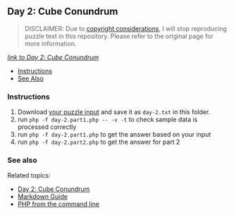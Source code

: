 ## Day 2: Cube Conundrum

> DISCLAIMER: Due to [copyright considerations](https://adventofcode.com/2023/about#faq_copying), I will stop
> reproducing puzzle text in this repository.
> Please refer to the original page for more information.

*[link to Day 2: Cube Conundrum](https://adventofcode.com/2023/day/2)*

* [Instructions](#instructions)
* [See Also](#see-also)

### Instructions

1. Download [your puzzle input](https://adventofcode.com/2023/day/2/input) and save it as `day-2.txt` in this folder.
2. run `php -f day-2.part1.php -- -v -t` to check sample data is processed correctly
3. run `php -f day-2.part1.php` to get the answer based on your input
3. run `php -f day-2.part2.php` to get the answer for part 2

### See also

Related topics:

* [Day 2: Cube Conundrum](https://adventofcode.com/2023/day/2)
* [Markdown Guide](https://www.markdownguide.org/cheat-sheet/)
* [PHP from the command line](https://www.php.net/manual/en/features.commandline.php)

